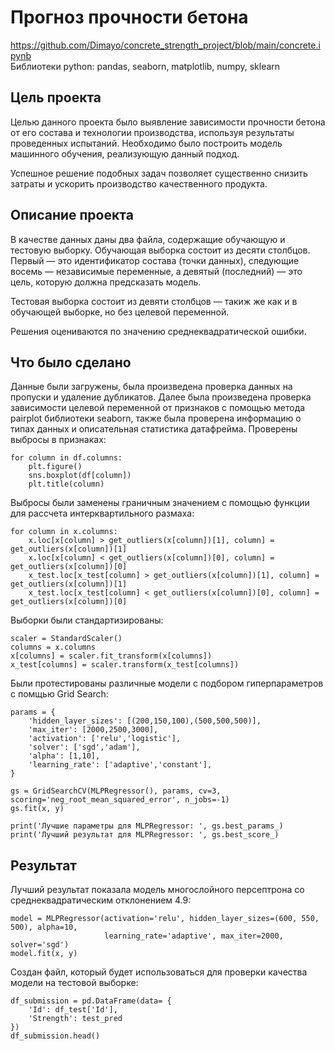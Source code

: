 # Прогноз прочности бетона
https://github.com/Dimayo/concrete_strength_project/blob/main/concrete.ipynb<br>
Библиотеки python: pandas, seaborn, matplotlib, numpy, sklearn

## Цель проекта
<p>Целью данного проекта было выявление зависимости прочности бетона от его состава и технологии производства, используя результаты проведенных испытаний. Необходимо было построить модель машинного обучения, реализующую данный подход.</p> <p>Успешное решение подобных задач позволяет существенно снизить затраты и ускорить производство качественного продукта.</p>

## Описание проекта
<p>В качестве данных даны два файла, содержащие обучающую и тестовую выборку. Обучающая выборка состоит из десяти столбцов. Первый — это идентификатор состава (точки данных), следующие восемь — независимые переменные, а девятый (последний) — это цель, которую должна предсказать модель.</p> <p>Тестовая выборка состоит из девяти столбцов — такиж же как и в обучающей выборке, но без целевой переменной.</p>
<p>Решения оцениваются по значению среднеквадратической ошибки.</p>

## Что было сделано
Данные были загружены, была произведена проверка данных на пропуски и удаление дубликатов. Далее была произведена проверка зависимости целевой переменной от признаков с помощью метода pairplot библиотеки seaborn, также была проверена информацию о типах данных и описательная статистика датафрейма. Проверены выбросы в признаках:

```
for column in df.columns:
    plt.figure()
    sns.boxplot(df[column])
    plt.title(column)
```
Выбросы были заменены граничным значением с помощью функции для рассчета интерквартильного размаха:
```
for column in x.columns:
    x.loc[x[column] > get_outliers(x[column])[1], column] = get_outliers(x[column])[1]
    x.loc[x[column] < get_outliers(x[column])[0], column] = get_outliers(x[column])[0]
    x_test.loc[x_test[column] > get_outliers(x[column])[1], column] = get_outliers(x[column])[1]
    x_test.loc[x_test[column] < get_outliers(x[column])[0], column] = get_outliers(x[column])[0]
```
Выборки были стандартизированы:
```
scaler = StandardScaler()
columns = x.columns
x[columns] = scaler.fit_transform(x[columns])
x_test[columns] = scaler.transform(x_test[columns])
```
Были протестированы различные модели с подбором гиперпараметров с помщью Grid Search:
```
params = {
    'hidden_layer_sizes': [(200,150,100),(500,500,500)],
    'max_iter': [2000,2500,3000],
    'activation': ['relu','logistic'],
    'solver': ['sgd','adam'],
    'alpha': [1,10],
    'learning_rate': ['adaptive','constant'],
}

gs = GridSearchCV(MLPRegressor(), params, cv=3, scoring='neg_root_mean_squared_error', n_jobs=-1)
gs.fit(x, y)

print('Лучшие параметры для MLPRegressor: ', gs.best_params_)
print('Лучший результат для MLPRegressor: ', gs.best_score_)
```
## Результат
Лучший результат показала модель многослойного персептрона со среднеквадратическим отклонением 4.9:
```
model = MLPRegressor(activation='relu', hidden_layer_sizes=(600, 550, 500), alpha=10,
                     learning_rate='adaptive', max_iter=2000, solver='sgd')
model.fit(x, y)
```
Создан файл, который будет использоваться для проверки качества модели на тестовой выборке:
```
df_submission = pd.DataFrame(data= {
    'Id': df_test['Id'],
    'Strength': test_pred
})
df_submission.head()
```
